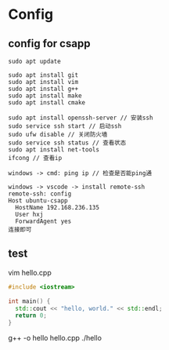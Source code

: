 # Config

## config for csapp
```
sudo apt update

sudo apt install git
sudo apt install vim
sudo apt install g++
sudo apt install make
sudo apt install cmake

sudo apt install openssh-server // 安装ssh
sudo service ssh start // 启动ssh
sudo ufw disable // 关闭防火墙
sudo service ssh status // 查看状态
sudo apt install net-tools
ifcong // 查看ip

windows -> cmd: ping ip // 检查是否能ping通

windows -> vscode -> install remote-ssh
remote-ssh: config
Host ubuntu-csapp
  HostName 192.168.236.135
  User hxj
  ForwardAgent yes
连接即可
```

## test
vim hello.cpp
```c++
#include <iostream>

int main() {
  std::cout << "hello, world." << std::endl;
  return 0;
}
```
g++ -o hello hello.cpp
./hello
